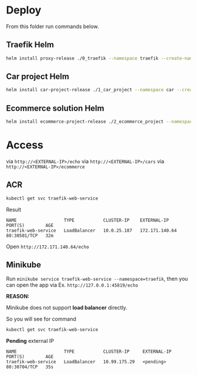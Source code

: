# Deploy

From this folder run commands below.

## Traefik Helm

```Bash
helm install proxy-release ./0_traefik --namespace traefik --create-namespace
```

## Car project Helm

```Bash
helm install car-project-release ./1_car_project --namespace car --create-namespace
```

## Ecommerce solution Helm

```Bash
helm install ecommerce-project-release ./2_ecommerce_project --namespace ecommerce --create-namespace
```

# Access

via `http://<EXTERNAL-IP>/echo`
via `http://<EXTERNAL-IP>/cars`
via `http://<EXTERNAL-IP>/ecommerce`

## ACR

```bash
kubectl get svc traefik-web-service
```

Result

```
NAME                  TYPE           CLUSTER-IP    EXTERNAL-IP      PORT(S)        AGE
traefik-web-service   LoadBalancer   10.0.25.187   172.171.140.64   80:30501/TCP   32m
```

Open `http://172.171.140.64/echo`

## Minikube

Run `minikube service traefik-web-service --namespace=traefik`, then you can open the app via Ex. `http://127.0.0.1:45819/echo`

**REASON:**

Minikube does not support **load balancer** directly.

So you will see for command

```bash
kubectl get svc traefik-web-service
```

**Pending** external IP

```
NAME                  TYPE           CLUSTER-IP     EXTERNAL-IP   PORT(S)        AGE
traefik-web-service   LoadBalancer   10.99.175.29   <pending>     80:30704/TCP   35s
```

